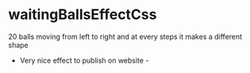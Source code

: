 # waitingBallsEffectCss
20 balls moving from left to right and at every steps it makes a different shape


- Very nice effect to publish on website -
